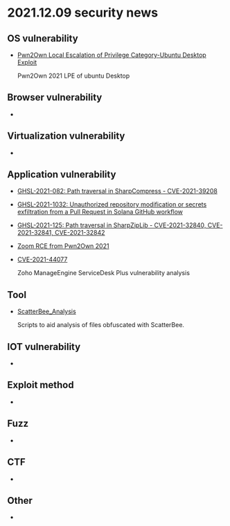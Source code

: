 # 2021.12.09 security news

## OS vulnerability 

* [Pwn2Own Local Escalation of Privilege Category-Ubuntu Desktop Exploit](https://flatt.tech/reports/210401_pwn2own/)

  Pwn2Own 2021 LPE of ubuntu Desktop

## Browser vulnerability

* 

## Virtualization vulnerability

* 

## Application vulnerability 

* [GHSL-2021-082: Path traversal in SharpCompress - CVE-2021-39208](https://securitylab.github.com/advisories/GHSL-2021-082-sharpcompress/)

* [GHSL-2021-1032: Unauthorized repository modification or secrets exfiltration from a Pull Request in Solana GitHub workflow](https://securitylab.github.com/advisories/GHSL-2021-1032_Solana/)

* [GHSL-2021-125: Path traversal in SharpZipLib - CVE-2021-32840, CVE-2021-32841, CVE-2021-32842](https://securitylab.github.com/advisories/GHSL-2021-125-sharpziplib/)

* [Zoom RCE from Pwn2Own 2021](https://sector7.computest.nl/post/2021-08-zoom/)

* [CVE-2021-44077](https://attackerkb.com/topics/qv2aD8YfMN/cve-2021-44077/rapid7-analysis)

  Zoho ManageEngine ServiceDesk Plus vulnerability analysis

## Tool

* [ScatterBee_Analysis](https://github.com/PwCUK-CTO/ScatterBee_Analysis)

  Scripts to aid analysis of files obfuscated with ScatterBee.

## IOT vulnerability 

* 

## Exploit method

* 

## Fuzz

* 

## CTF

* 

## Other

* 

